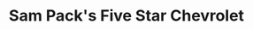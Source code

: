 ---
title: "Sam Pack's Five Star Chevrolet"
url: /carrollton/sam-packs-five-star-chevrolet/
shop: car
---